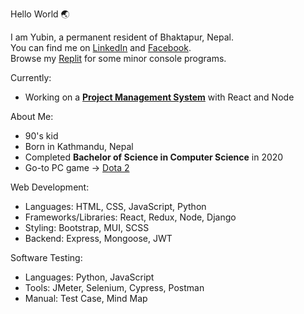Hello World 🌏  

I am Yubin, a permanent resident of Bhaktapur, Nepal.  
You can find me on [LinkedIn](https://www.linkedin.com/in/yubinkarki/) and [Facebook](https://www.facebook.com/yubinkarki/).  
Browse my [Replit](https://replit.com/@YubinKarki) for some minor console programs.

Currently:  
- Working on a **[Project Management System](https://github.com/yubinkarki/Projecter)** with React and Node

About Me:  
- 90's kid
- Born in Kathmandu, Nepal
- Completed **Bachelor of Science in Computer Science** in 2020
- Go-to PC game → [Dota 2](https://www.dota2.com/home)

Web Development:
- Languages: HTML, CSS, JavaScript, Python
- Frameworks/Libraries: React, Redux, Node, Django
- Styling: Bootstrap, MUI, SCSS
- Backend: Express, Mongoose, JWT

Software Testing:  
- Languages: Python, JavaScript
- Tools: JMeter, Selenium, Cypress, Postman
- Manual: Test Case, Mind Map

